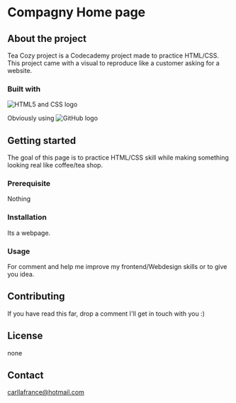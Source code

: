 # Compagny Home page

## About the project

Tea Cozy project is a Codecademy project made to practice HTML/CSS. This project came with a visual to reproduce like a customer asking for a website.

### Built with

![HTML5 and CSS logo](https://i0.wp.com/css-tricks.com/wp-content/uploads/2021/01/html5-css3.jpg?resize=498%2C249&ssl=1)

Obviously using
![GitHub logo](https://1000logos.net/wp-content/uploads/2018/11/GitHub-logo.jpg)

## Getting started

The goal of this page is to practice HTML/CSS skill while making something looking real like coffee/tea shop.

### Prerequisite

Nothing

### Installation

Its a webpage.

### Usage

For comment and help me improve my frontend/Webdesign skills or to give you idea.

## Contributing

If you have read this far, drop a comment I'll get in touch with you :)

## License

none

## Contact

carllafrance@hotmail.com